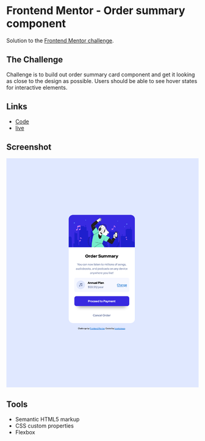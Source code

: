 # Frontend Mentor - Order summary component

Solution to the [Frontend Mentor challenge](https://www.frontendmentor.io/challenges/order-summary-component-QlPmajDUj).

## The Challenge

Challenge is to build out order summary card component and get it looking as close to the design as possible.
Users should be able to see hover states for interactive elements.

## Links

- [Code](https://github.com/brankobozo/card-component-order-summary)
- [live](https://brankobozo.github.io/card-component-order-summary/)

## Screenshot

![picture alt](images/screenshot.png "Order summary component screenshot")

## Tools

- Semantic HTML5 markup
- CSS custom properties
- Flexbox
